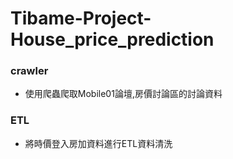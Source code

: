 # Tibame-Project-House_price_prediction
### crawler
   - 使用爬蟲爬取Mobile01論壇,房價討論區的討論資料
### ETL
   - 將時價登入房加資料進行ETL資料清洗
